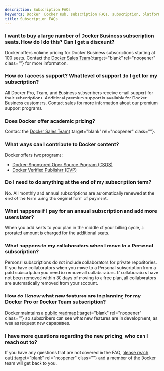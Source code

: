 ```yaml
---
description: Subscription FAQs
keywords: Docker, Docker Hub, subscription FAQs, subscription, platform
title: Subscription FAQs
---
```


### I want to buy a large number of Docker Business subscription seats. How do I do this? Can I get a discount?

Docker offers volume pricing for Docker Business subscriptions starting at 100 seats. Contact the [Docker Sales Team](https://goto.docker.com/pricing-question.html){:target="blank" rel="noopener" class=""} for more information.

### How do I access support? What level of support do I get for my subscription?

All Docker Pro, Team, and Business subscribers receive email support for their subscriptions. Additional premium support is available for Docker Business customers. Contact sales for more information about our premium support programs.

### Does Docker offer academic pricing?

Contact the [Docker Sales Team](https://www.docker.com/company/contact){:target="blank" rel="noopener" class=""}.

### What ways can I contribute to Docker content?

Docker offers two programs:
- [Docker-Sponsored Open Source Program (DSOS)](https://www.docker.com/community/open-source/application/)
- [Docker Verified Publisher (DVP)](../docker-hub/publish/index.md)

### Do I need to do anything at the end of my subscription term?

No. All monthly and annual subscriptions are automatically renewed at the end of the term using the original form of payment.

### What happens if I pay for an annual subscription and add more users later?

When you add seats to your plan in the middle of your billing cycle, a prorated amount is charged for the additional seats.

### What happens to my collaborators when I move to a Personal subscription?

Personal subscriptions do not include collaborators for private repositories. If you have collaborators when you move to a Personal subscription from a paid subscription you need to remove all collaborators. If collaborators have not been removed within 30 days of moving to a free plan, all collaborators are automatically removed from your account.

### How do I know what new features are in planning for my Docker Pro or Docker Team subscription?

Docker maintains a [public roadmap](https://github.com/docker/roadmap){:target="blank" rel="noopener" class=""} so subscribers can see what new features are in development, as well as request new capabilities. 

### I have more questions regarding the new pricing, who can I reach out to?

If you have any questions that are not covered in the FAQ, [please reach out](https://www.docker.com/company/contact){:target="blank" rel="noopener" class=""} and a member of the Docker team will get back to you.


